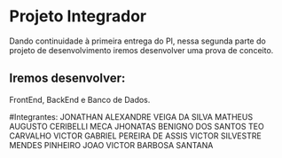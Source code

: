 # Projeto Integrador
Dando continuidade à primeira entrega do PI, nessa segunda parte do projeto de desenvolvimento iremos desenvolver uma prova de conceito.

## Iremos desenvolver:
FrontEnd, BackEnd e Banco de Dados.

#Integrantes:
JONATHAN ALEXANDRE VEIGA DA SILVA
MATHEUS AUGUSTO CERIBELLI MECA
JHONATAS BENIGNO DOS SANTOS
TEO CARVALHO
VICTOR GABRIEL PEREIRA DE ASSIS
VICTOR SILVESTRE MENDES PINHEIRO
JOAO VICTOR BARBOSA SANTANA
